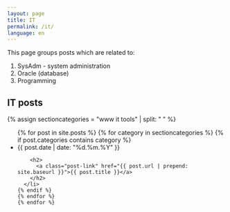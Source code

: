 ```yaml
---
layout: page
title: IT
permalink: /it/
language: en
---
```

This page groups posts which are related to:

1. SysAdm - system administration
2. Oracle (database)
3. Programming

## IT posts

{% assign sectioncategories = "www it tools" | split: " " %}
  <ul class="post-list">
    {% for post in site.posts %}
    {% for category in sectioncategories %}
    {% if post.categories contains category %}
      <li>
        <span class="post-meta">{{ post.date | date: "%d.%m.%Y" }}</span>

        <h2>
          <a class="post-link" href="{{ post.url | prepend: site.baseurl }}">{{ post.title }}</a>
        </h2>
      </li>
    {% endif %}
    {% endfor %} 
    {% endfor %}
  </ul>

